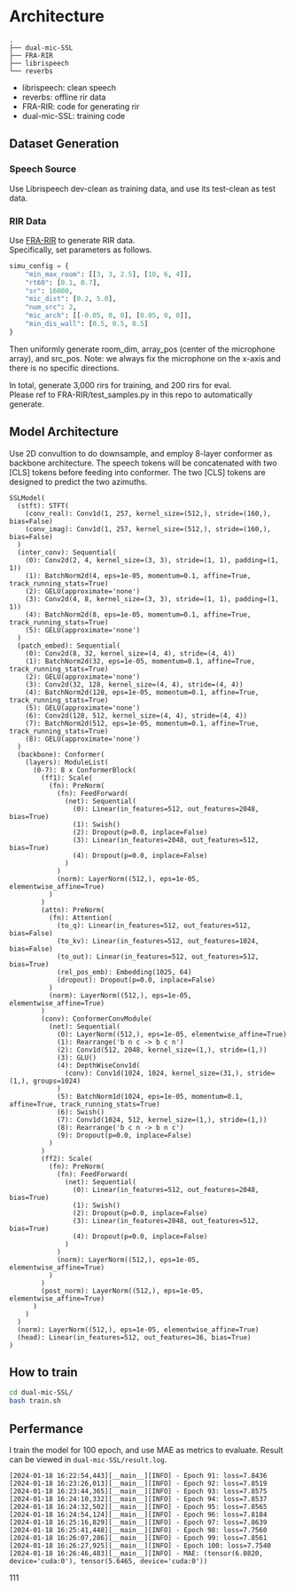 # Architecture
```
.
├── dual-mic-SSL
├── FRA-RIR
├── librispeech
└── reverbs
```
* librispeech: clean speech
* reverbs: offline rir data
* FRA-RIR: code for generating rir
* dual-mic-SSL: training code


## Dataset Generation
### Speech Source
Use Librispeech dev-clean as training data, and use its test-clean as test data.

### RIR Data
Use [FRA-RIR](https://github.com/tencent-ailab/FRA-RIR) to generate RIR data.  
Specifically, set parameters as follows.
```python
simu_config = {
    "min_max_room": [[3, 3, 2.5], [10, 6, 4]],
    "rt60": [0.1, 0.7],
    "sr": 16000,
    "mic_dist": [0.2, 5.0],
    "num_src": 2,
    "mic_arch": [[-0.05, 0, 0], [0.05, 0, 0]],
    "min_dis_wall": [0.5, 0.5, 0.5]
}
```
Then uniformly generate room_dim, array_pos (center of the microphone array), and src_pos.
Note: we always fix the microphone on the x-axis and there is no specific directions.

In total, generate 3,000 rirs for training, and 200 rirs for eval.   
Please ref to FRA-RIR/test_samples.py in this repo to automatically generate.

## Model Architecture
Use 2D convultion to do downsample, and employ 8-layer conformer as backbone architecture. The speech tokens will be concatenated with two \[CLS\] tokens before feeding into conformer. The two \[CLS\] tokens are designed to predict the two azimuths.

```
SSLModel(
  (stft): STFT(
    (conv_real): Conv1d(1, 257, kernel_size=(512,), stride=(160,), bias=False)
    (conv_imag): Conv1d(1, 257, kernel_size=(512,), stride=(160,), bias=False)
  )
  (inter_conv): Sequential(
    (0): Conv2d(2, 4, kernel_size=(3, 3), stride=(1, 1), padding=(1, 1))
    (1): BatchNorm2d(4, eps=1e-05, momentum=0.1, affine=True, track_running_stats=True)
    (2): GELU(approximate='none')
    (3): Conv2d(4, 8, kernel_size=(3, 3), stride=(1, 1), padding=(1, 1))
    (4): BatchNorm2d(8, eps=1e-05, momentum=0.1, affine=True, track_running_stats=True)
    (5): GELU(approximate='none')
  )
  (patch_embed): Sequential(
    (0): Conv2d(8, 32, kernel_size=(4, 4), stride=(4, 4))
    (1): BatchNorm2d(32, eps=1e-05, momentum=0.1, affine=True, track_running_stats=True)
    (2): GELU(approximate='none')
    (3): Conv2d(32, 128, kernel_size=(4, 4), stride=(4, 4))
    (4): BatchNorm2d(128, eps=1e-05, momentum=0.1, affine=True, track_running_stats=True)
    (5): GELU(approximate='none')
    (6): Conv2d(128, 512, kernel_size=(4, 4), stride=(4, 4))
    (7): BatchNorm2d(512, eps=1e-05, momentum=0.1, affine=True, track_running_stats=True)
    (8): GELU(approximate='none')
  )
  (backbone): Conformer(
    (layers): ModuleList(
      (0-7): 8 x ConformerBlock(
        (ff1): Scale(
          (fn): PreNorm(
            (fn): FeedForward(
              (net): Sequential(
                (0): Linear(in_features=512, out_features=2048, bias=True)
                (1): Swish()
                (2): Dropout(p=0.0, inplace=False)
                (3): Linear(in_features=2048, out_features=512, bias=True)
                (4): Dropout(p=0.0, inplace=False)
              )
            )
            (norm): LayerNorm((512,), eps=1e-05, elementwise_affine=True)
          )
        )
        (attn): PreNorm(
          (fn): Attention(
            (to_q): Linear(in_features=512, out_features=512, bias=False)
            (to_kv): Linear(in_features=512, out_features=1024, bias=False)
            (to_out): Linear(in_features=512, out_features=512, bias=True)
            (rel_pos_emb): Embedding(1025, 64)
            (dropout): Dropout(p=0.0, inplace=False)
          )
          (norm): LayerNorm((512,), eps=1e-05, elementwise_affine=True)
        )
        (conv): ConformerConvModule(
          (net): Sequential(
            (0): LayerNorm((512,), eps=1e-05, elementwise_affine=True)
            (1): Rearrange('b n c -> b c n')
            (2): Conv1d(512, 2048, kernel_size=(1,), stride=(1,))
            (3): GLU()
            (4): DepthWiseConv1d(
              (conv): Conv1d(1024, 1024, kernel_size=(31,), stride=(1,), groups=1024)
            )
            (5): BatchNorm1d(1024, eps=1e-05, momentum=0.1, affine=True, track_running_stats=True)
            (6): Swish()
            (7): Conv1d(1024, 512, kernel_size=(1,), stride=(1,))
            (8): Rearrange('b c n -> b n c')
            (9): Dropout(p=0.0, inplace=False)
          )
        )
        (ff2): Scale(
          (fn): PreNorm(
            (fn): FeedForward(
              (net): Sequential(
                (0): Linear(in_features=512, out_features=2048, bias=True)
                (1): Swish()
                (2): Dropout(p=0.0, inplace=False)
                (3): Linear(in_features=2048, out_features=512, bias=True)
                (4): Dropout(p=0.0, inplace=False)
              )
            )
            (norm): LayerNorm((512,), eps=1e-05, elementwise_affine=True)
          )
        )
        (post_norm): LayerNorm((512,), eps=1e-05, elementwise_affine=True)
      )
    )
  )
  (norm): LayerNorm((512,), eps=1e-05, elementwise_affine=True)
  (head): Linear(in_features=512, out_features=36, bias=True)
)
```
## How to train
```bash
cd dual-mic-SSL/
bash train.sh
```

## Perfermance
I train the model for 100 epoch, and use MAE as metrics to evaluate. Result can be viewed in `dual-mic-SSL/result.log`.
```
[2024-01-18 16:22:54,443][__main__][INFO] - Epoch 91: loss=7.8436
[2024-01-18 16:23:26,013][__main__][INFO] - Epoch 92: loss=7.8519
[2024-01-18 16:23:44,365][__main__][INFO] - Epoch 93: loss=7.8575
[2024-01-18 16:24:10,332][__main__][INFO] - Epoch 94: loss=7.8537
[2024-01-18 16:24:32,502][__main__][INFO] - Epoch 95: loss=7.8565
[2024-01-18 16:24:54,124][__main__][INFO] - Epoch 96: loss=7.8184
[2024-01-18 16:25:16,829][__main__][INFO] - Epoch 97: loss=7.8639
[2024-01-18 16:25:41,448][__main__][INFO] - Epoch 98: loss=7.7560
[2024-01-18 16:26:07,286][__main__][INFO] - Epoch 99: loss=7.8561
[2024-01-18 16:26:27,925][__main__][INFO] - Epoch 100: loss=7.7540
[2024-01-18 16:26:46,483][__main__][INFO] - MAE: (tensor(6.0820, device='cuda:0'), tensor(5.6465, device='cuda:0'))
```


111
